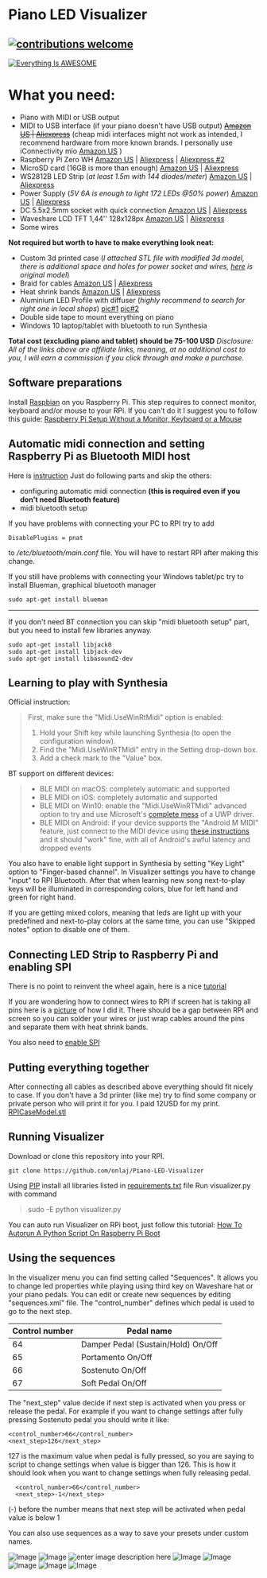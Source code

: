 
# Piano LED Visualizer

## [![contributions welcome](https://img.shields.io/badge/contributions-welcome-brightgreen.svg?style=flat)](https://github.com/onlaj)

[![Everything Is AWESOME](https://i.imgur.com/xpfZ0Z6.png)](https://www.youtube.com/watch?v=IZgYViHcXdM "Piano LED Visualizer")

# What you need:

  - Piano with MIDI or USB output
  - MIDI to USB interface (if your piano doesn't have USB output) ~~[Amazon US](https://amzn.to/2xZUipg) | [Aliexpress](http://s.click.aliexpress.com/e/b9mjFaIy)~~ (cheap midi interfaces might not work as intended, I recommend hardware from more known brands. I personally use iConnectivity mio [Amazon US](https://amzn.to/2nhsYBl) )
  - Raspberry Pi Zero WH [Amazon US](https://amzn.to/2TPz3CQ) | [Aliexpress](https://s.click.aliexpress.com/e/_dXc8jGl) | [Aliexpress #2](http://s.click.aliexpress.com/e/3r32Dass)
  - MicroSD card (16GB is more than enough) [Amazon US](https://amzn.to/2oR93cC) | [Aliexpress](http://s.click.aliexpress.com/e/mGNi7sl2)
  - WS2812B LED Strip (*at least 1.5m with 144 diodes/meter*)  [Amazon US](https://amzn.to/2JTFpuh) | [Aliexpress](http://s.click.aliexpress.com/e/dFyC7NO)
  - Power Supply (*5V 6A is enough to light 172 LEDs @50% power*)  [Amazon US](https://amzn.to/2JViZJ3) | [Aliexpress](http://s.click.aliexpress.com/e/hUgrv6s)
  - DC 5.5x2.5mm socket with quick connection [Amazon US](https://amzn.to/2YizYOC) | [Aliexpress](http://s.click.aliexpress.com/e/T8YSkbq)
  - Waveshare LCD TFT 1,44'' 128x128px [Amazon US](https://amzn.to/2YkW5nC) | [Aliexpress](http://s.click.aliexpress.com/e/cpk00blQ)
  - Some wires

**Not required but worth to have to make everything look neat:**

  - Custom 3d printed case (*I attached STL file with modified 3d model, there is additional space and holes for power socket and wires, [here](https://www.thingiverse.com/thing:3393553) is original model*) 
  - Braid for cables [Amazon US](https://amzn.to/2yd2Fhz) | [Aliexpress](http://s.click.aliexpress.com/e/cG7ur6Di)
  - Heat shrink bands [Amazon US](https://amzn.to/2SsSYok) | [Aliexpress](http://s.click.aliexpress.com/e/UwKVLo8)
  - Aluminium LED Profile with diffuser (*highly recommend to search for right one in local shops*) [pic#1](https://i.imgur.com/MF7dd1R.png) [pic#2](https://i.imgur.com/fFWOs3v.png)
  - Double side tape to mount everything on piano
  - Windows 10 laptop/tablet with bluetooth to run Synthesia

**Total cost (excluding piano and tablet) should be 75-100 USD**
*Disclosure: All of the links above are affiliate links, meaning, at no additional cost to you, I will earn a commission if you click through and make a purchase.*

## Software preparations
Install [Raspbian](https://www.raspberrypi.org/documentation/installation/installing-images/) on you Raspberry Pi.
This step requires to connect monitor, keyboard and/or mouse to your RPi. If you can't do it I suggest you to follow this guide: [Raspberry Pi Setup Without a Monitor, Keyboard or a Mouse](https://www.terminalbytes.com/raspberry-pi-without-monitor-keyboard/)

## Automatic midi connection and setting Raspberry Pi as Bluetooth MIDI host


Here is [instruction](https://neuma.studio/rpi-as-midi-host.html)
Just do following parts and skip the others:
- configuring automatic midi connection **(this is required even if you don't need Bluetooth feature)**
- midi bluetooth setup
 
If you have problems with connecting your PC to RPI try to add 

    DisablePlugins = pnat
to */etc/bluetooth/main.conf* file. You will have to restart RPI after making this change.

If you still have problems with connecting your Windows tablet/pc try to install Blueman, graphical bluetooth manager

    sudo apt-get install blueman
***
If you don't need BT connection you can skip "midi bluetooth setup" part, but you need to install few libraries anyway.

    sudo apt-get install libjack0 
    sudo apt-get install libjack-dev 
    sudo apt-get install libasound2-dev



## Learning to play with Synthesia
Official instruction:

> First, make sure the "Midi.UseWinRtMidi" option is enabled:  
> 1.  Hold your Shift key while launching Synthesia (to open the configuration window).
> 2.  Find the "Midi.UseWinRTMidi" entry in the Setting drop-down box.
> 3.  Add a check mark to the "Value" box.

BT support on different devices:

> -   BLE MIDI on macOS: completely automatic and supported
> -   BLE MIDI on iOS: completely automatic and supported
> -   BLE MIDI on Win10: enable the "Midi.UseWinRTMidi" advanced option to try and use Microsoft's  [complete mess](https://www.synthesiagame.com/forum/viewtopic.php?p=47530#p47530) of a UWP driver.
> -   BLE MIDI on Android: if your device supports the "Android M MIDI" feature, just connect to the MIDI device using  [these instructions](https://synthesiagame.com/forum/viewtopic.php?p=47541#p47541)  and it should "work" fine, with all of Android's awful latency and dropped events

You also have to enable light support in Synthesia by setting "Key Light" option to "Finger-based channel".
In Visualizer settings you have to change "input" to RPI Bluetooth. After that when learning new song next-to-play keys will be illuminated in corresponding colors, blue for left hand and green for right hand.

If you are getting mixed colors, meaning that leds are light up with your predefined and next-to-play colors at the same time, you can use "Skipped notes" option to disable one of them.

## Connecting LED Strip to Raspberry Pi and enabling SPI
There is no point to reinvent the wheel again, here is a nice [tutorial](https://tutorials-raspberrypi.com/connect-control-raspberry-pi-ws2812-rgb-led-strips/)

If you are wondering how to connect wires to RPI if screen hat is taking all pins here is a [picture](https://i.imgur.com/7KhwM7r.jpg) of how I did it. There should be a gap between RPI and screen so you can solder your wires or just wrap cables around the pins and separate them with heat shrink bands.

You also need to [enable SPI](https://www.raspberrypi-spy.co.uk/2014/08/enabling-the-spi-interface-on-the-raspberry-pi/)


## Putting everything together
After connecting all cables as described above everything should fit nicely to case.
If you don't have a 3d printer (like me) try to find some company or private person who will print it for you. I paid 12USD for my print. [RPICaseModel.stl](https://github.com/onlaj/Piano-LED-Visualizer/blob/master/RPICaseModel.stl "RPICaseModel.stl")

## Running Visualizer

Download or clone this repository into your RPI.

    git clone https://github.com/onlaj/Piano-LED-Visualizer

Using [PIP](https://pypi.org/project/pip/) install all libraries listed in [requirements.txt](https://github.com/onlaj/Piano-LED-Visualizer/blob/master/requirements.txt "requirements.txt") file
Run visualizer.py with command

> sudo -E python visualizer.py

You can auto run Visualizer on RPi boot, just follow this tutorial: [How To Autorun A Python Script On Raspberry Pi Boot](https://www.raspberrypi-spy.co.uk/2015/02/how-to-autorun-a-python-script-on-raspberry-pi-boot/)

## Using the sequences
In the visualizer menu you can find setting called "Sequences". It allows you to change led properties while playing using third key on Waveshare hat or your piano pedals.
You can edit or create new sequences by editing "sequences.xml" file.
The "control_number" defines which pedal is used to go to the next step.

|Control number| Pedal name |
|--|--|
| 64 | Damper Pedal (Sustain/Hold) On/Off  |
| 65 | Portamento On/Off |
| 66 | Sostenuto On/Off |
| 67 | Soft Pedal On/Off |

The "next_step" value decide if next step is activated when you press or release the pedal. For example if you want to change settings after fully pressing Sostenuto pedal you should write it like:

    <control_number>66</control_number> 
    <next_step>126</next_step>
   127 is the maximum value when pedal is fully pressed, so you are saying to script to change settings when value is bigger than 126.
This is how it should look when you want to change settings when fully releasing pedal.

      <control_number>66</control_number> 
	  <next_step>-1</next_step>

 (-) before the number means that next step will be activated when pedal value is below 1

You can also use sequences as a way to save your presets under custom names.





![Image](https://i.imgur.com/9MgNUl5.jpg?1)
![Image](https://i.imgur.com/WGxGdNM.jpg?2)
![enter image description here](https://i.imgur.com/J1wA1rU.jpg)
![Image](https://i.imgur.com/5riJs9k.jpg?1)
![Image](https://i.imgur.com/LLzeff2.jpg?1)
![Image](https://i.imgur.com/ZnYBxTp.jpg)
![Image](https://i.imgur.com/FVWnBv1.jpg?2)
![Image](https://i.imgur.com/e97ilNU.jpg?1)
